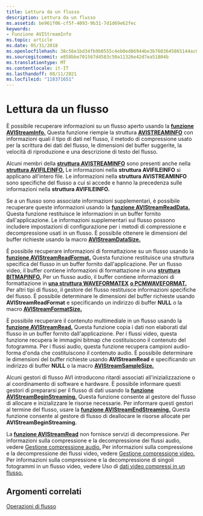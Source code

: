 ```yaml
---
title: Lettura da un flusso
description: Lettura da un flusso
ms.assetid: be961f06-cf5f-4093-9b31-7d1d69e62fec
keywords:
- Funzione AVIStreamInfo
ms.topic: article
ms.date: 05/31/2018
ms.openlocfilehash: 38c56e1bd34fb9b0555c4eb0ed86944be3b7603645865144ac053604cd515cb8
ms.sourcegitcommit: e858bbe701567d4583c50a11326e42d7ea51804b
ms.translationtype: MT
ms.contentlocale: it-IT
ms.lasthandoff: 08/11/2021
ms.locfileid: "118371651"
---
```

# <a name="reading-from-a-stream"></a>Lettura da un flusso

È possibile recuperare informazioni su un flusso aperto usando la [**funzione AVIStreamInfo.**](/windows/desktop/api/Vfw/nf-vfw-avistreaminfoa) Questa funzione riempie la struttura [**AVISTREAMINFO**](/windows/desktop/api/Vfw/ns-vfw-avistreaminfoa) con informazioni quali il tipo di dati nel flusso, il metodo di compressione usato per la scrittura dei dati del flusso, le dimensioni del buffer suggerite, la velocità di riproduzione e una descrizione di testo del flusso.

Alcuni membri della [**struttura AVISTREAMINFO**](/windows/desktop/api/Vfw/ns-vfw-avistreaminfoa) sono presenti anche nella [**struttura AVIFILEINFO.**](/windows/desktop/api/Vfw/ns-vfw-avifileinfoa) Le informazioni nella **struttura AVIFILEINFO** si applicano all'intero file. Le informazioni nella **struttura AVISTREAMINFO** sono specifiche del flusso a cui si accede e hanno la precedenza sulle informazioni nella **struttura AVIFILEINFO.**

Se a un flusso sono associate informazioni supplementari, è possibile recuperare queste informazioni usando la [**funzione AVIStreamReadData.**](/windows/desktop/api/Vfw/nf-vfw-avistreamreaddata) Questa funzione restituisce le informazioni in un buffer fornito dall'applicazione. Le informazioni supplementari sul flusso possono includere impostazioni di configurazione per i metodi di compressione e decompressione usati in un flusso. È possibile ottenere le dimensioni del buffer richieste usando la macro [**AVIStreamDataSize.**](/windows/desktop/api/Vfw/nf-vfw-avistreamdatasize)

È possibile recuperare informazioni di formattazione su un flusso usando la [**funzione AVIStreamReadFormat.**](/windows/desktop/api/Vfw/nf-vfw-avistreamreadformat) Questa funzione restituisce una struttura specifica del flusso in un buffer fornito dall'applicazione. Per un flusso video, il buffer contiene informazioni di formattazione in una [**struttura BITMAPINFO.**](/windows/win32/api/wingdi/ns-wingdi-bitmapinfo) Per un flusso audio, il buffer contiene informazioni di formattazione in [**una struttura WAVEFORMATEX**](/windows/win32/api/mmeapi/ns-mmeapi-waveformatex) [**o PCMWAVEFORMAT.**](/windows/win32/api/mmreg/ns-mmreg-pcmwaveformat) Per altri tipi di flusso, il gestore del flusso restituisce informazioni specifiche del flusso. È possibile determinare le dimensioni del buffer richieste usando **AVIStreamReadFormat** e specificando un indirizzo di buffer **NULL** o la macro [**AVIStreamFormatSize.**](/windows/desktop/api/Vfw/nf-vfw-avistreamformatsize)

È possibile recuperare il contenuto multimediale in un flusso usando la [**funzione AVIStreamRead.**](/windows/desktop/api/Vfw/nf-vfw-avistreamread) Questa funzione copia i dati non elaborati dal flusso in un buffer fornito dall'applicazione. Per i flussi video, questa funzione recupera le immagini bitmap che costituiscono il contenuto del fotogramma. Per i flussi audio, questa funzione recupera campioni audio-forma d'onda che costituiscono il contenuto audio. È possibile determinare le dimensioni del buffer richieste usando **AVIStreamRead** e specificando un indirizzo di buffer **NULL** o la macro [**AVIStreamSampleSize.**](/windows/desktop/api/Vfw/nf-vfw-avistreamsamplesize)

Alcuni gestori di flusso AVI introducono ritardi associati all'inizializzazione o al coordinamento di software e hardware. È possibile informare questi gestori di prepararsi per il flusso di dati usando la [**funzione AVIStreamBeginStreaming.**](/windows/desktop/api/Vfw/nf-vfw-avistreambeginstreaming) Questa funzione consente al gestore del flusso di allocare e inizializzare le risorse necessarie. Per informare questi gestori al termine del flusso, usare la [**funzione AVIStreamEndStreaming.**](/windows/desktop/api/Vfw/nf-vfw-avistreamendstreaming) Questa funzione consente al gestore di flusso di deallocare le risorse allocate per **AVIStreamBeginStreaming.**

La [**funzione AVIStreamRead**](/windows/desktop/api/Vfw/nf-vfw-avistreamread) non fornisce servizi di decompressione. Per informazioni sulla compressione e la decompressione dei flussi audio, vedere [Gestione compressione audio.](audio-compression-manager.md) Per informazioni sulla compressione e la decompressione dei flussi video, vedere [Gestione compressione video.](video-compression-manager.md) Per informazioni sulla compressione e la decompressione di singoli fotogrammi in un flusso video, vedere Uso di [dati video compressi in un flusso.](working-with-compressed-video-data-in-a-stream.md)

## <a name="related-topics"></a>Argomenti correlati

<dl> <dt>

[Operazioni di flusso](stream-operations.md)
</dt> </dl>

 

 